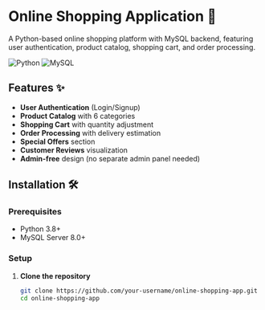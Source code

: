 # Online Shopping Application 🛒

A Python-based online shopping platform with MySQL backend, featuring user authentication, product catalog, shopping cart, and order processing.

![Python](https://img.shields.io/badge/Python-3.8+-blue)
![MySQL](https://img.shields.io/badge/MySQL-8.0+-orange)

## Features ✨

- **User Authentication** (Login/Signup)
- **Product Catalog** with 6 categories
- **Shopping Cart** with quantity adjustment
- **Order Processing** with delivery estimation
- **Special Offers** section
- **Customer Reviews** visualization
- **Admin-free** design (no separate admin panel needed)

## Installation 🛠️

### Prerequisites
- Python 3.8+
- MySQL Server 8.0+

### Setup

1. **Clone the repository**
   ```bash
   git clone https://github.com/your-username/online-shopping-app.git
   cd online-shopping-app
